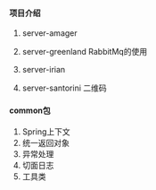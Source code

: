 #### 项目介绍
1. server-amager

2. server-greenland
RabbitMq的使用

3. server-irian

4. server-santorini
二维码
    
    
    
    
    
    
    
    
    
    
    
    
    
    
    
#### common包
1. Spring上下文
2. 统一返回对象
3. 异常处理
4. 切面日志
5. 工具类